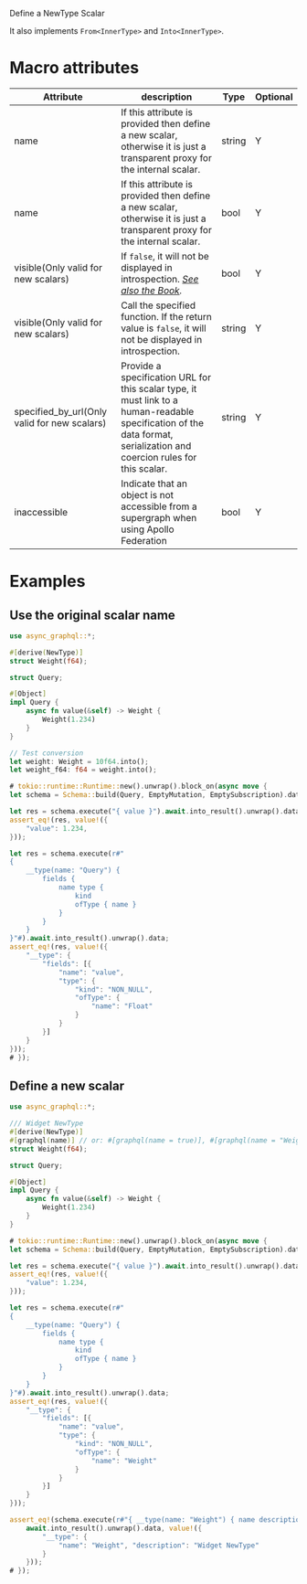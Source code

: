 Define a NewType Scalar

It also implements `From<InnerType>` and `Into<InnerType>`.

# Macro attributes

| Attribute                                    | description                                                                                                                                                            | Type   | Optional |
|----------------------------------------------|------------------------------------------------------------------------------------------------------------------------------------------------------------------------|--------|----------|
| name                                         | If this attribute is provided then define a new scalar, otherwise it is just a transparent proxy for the internal scalar.                                              | string | Y        |
| name                                         | If this attribute is provided then define a new scalar, otherwise it is just a transparent proxy for the internal scalar.                                              | bool   | Y        |
| visible(Only valid for new scalars)          | If `false`, it will not be displayed in introspection. *[See also the Book](https://async-graphql.github.io/async-graphql/en/visibility.html).*                        | bool   | Y        |
| visible(Only valid for new scalars)          | Call the specified function. If the return value is `false`, it will not be displayed in introspection.                                                                | string | Y        |
| specified_by_url(Only valid for new scalars) | Provide a specification URL for this scalar type, it must link to a human-readable specification of the data format, serialization and coercion rules for this scalar. | string | Y        |
| inaccessible                                 | Indicate that an object is not accessible from a supergraph when using Apollo Federation                                                                               | bool   | Y        |

# Examples

## Use the original scalar name

```rust
use async_graphql::*;

#[derive(NewType)]
struct Weight(f64);

struct Query;

#[Object]
impl Query {
    async fn value(&self) -> Weight {
        Weight(1.234)
    }
}

// Test conversion
let weight: Weight = 10f64.into();
let weight_f64: f64 = weight.into();

# tokio::runtime::Runtime::new().unwrap().block_on(async move {
let schema = Schema::build(Query, EmptyMutation, EmptySubscription).data("hello".to_string()).finish();

let res = schema.execute("{ value }").await.into_result().unwrap().data;
assert_eq!(res, value!({
    "value": 1.234,
}));

let res = schema.execute(r#"
{
    __type(name: "Query") {
        fields {
            name type {
                kind
                ofType { name }
            }
        }
    }
}"#).await.into_result().unwrap().data;
assert_eq!(res, value!({
    "__type": {
        "fields": [{
            "name": "value",
            "type": {
                "kind": "NON_NULL",
                "ofType": {
                    "name": "Float"
                }
            }
        }]
    }
}));
# });
```

## Define a new scalar

```rust
use async_graphql::*;

/// Widget NewType
#[derive(NewType)]
#[graphql(name)] // or: #[graphql(name = true)], #[graphql(name = "Weight")]
struct Weight(f64);

struct Query;

#[Object]
impl Query {
    async fn value(&self) -> Weight {
        Weight(1.234)
    }
}

# tokio::runtime::Runtime::new().unwrap().block_on(async move {
let schema = Schema::build(Query, EmptyMutation, EmptySubscription).data("hello".to_string()).finish();

let res = schema.execute("{ value }").await.into_result().unwrap().data;
assert_eq!(res, value!({
    "value": 1.234,
}));

let res = schema.execute(r#"
{
    __type(name: "Query") {
        fields {
            name type {
                kind
                ofType { name }
            }
        }
    }
}"#).await.into_result().unwrap().data;
assert_eq!(res, value!({
    "__type": {
        "fields": [{
            "name": "value",
            "type": {
                "kind": "NON_NULL",
                "ofType": {
                    "name": "Weight"
                }
            }
        }]
    }
}));

assert_eq!(schema.execute(r#"{ __type(name: "Weight") { name description } }"#).
    await.into_result().unwrap().data, value!({
        "__type": {
            "name": "Weight", "description": "Widget NewType"
        }
    }));
# });
```
